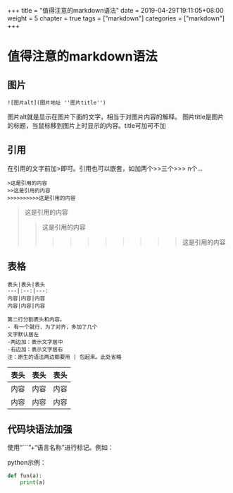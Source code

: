 +++
title = "值得注意的markdown语法"
date = 2019-04-29T19:11:05+08:00
weight = 5
chapter = true
tags =  ["markdown"]
categories =  ["markdown"]
+++


# 值得注意的markdown语法

## 图片
~~~
![图片alt](图片地址 ''图片title'')
~~~
图片alt就是显示在图片下面的文字，相当于对图片内容的解释。
图片title是图片的标题，当鼠标移到图片上时显示的内容。title可加可不加
## 引用
在引用的文字前加>即可。引用也可以嵌套，如加两个>>三个>>>
n个...
~~~ 
>这是引用的内容
>>这是引用的内容
>>>>>>>>>>这是引用的内容
~~~
>这是引用的内容
>>这是引用的内容
>>>>>>>>>>这是引用的内容

## 表格
~~~ 
表头|表头|表头
---|:--:|---:
内容|内容|内容
内容|内容|内容

第二行分割表头和内容。
- 有一个就行，为了对齐，多加了几个
文字默认居左
-两边加：表示文字居中
-右边加：表示文字居右
注：原生的语法两边都要用 | 包起来。此处省略

~~~
表头|表头|表头
---|:--:|---:
内容|内容|内容
内容|内容|内容

## 代码块语法加强
使用“```”+“语言名称”进行标记。例如：

python示例：
~~~python
def fun(a):
    print(a)
~~~

